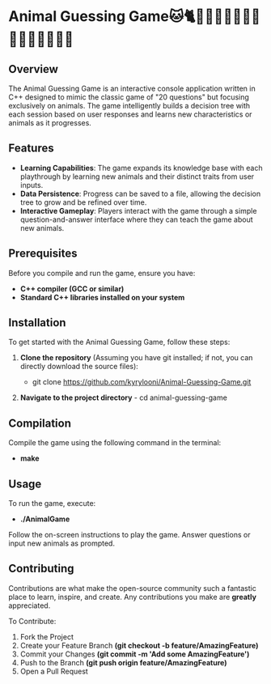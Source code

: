 # Animal Guessing Game🐱🐈🐶🐼🐻‍❄️🐻🐐🦄🐸🐝🐍🧸🐴🦍🦅

## Overview
The Animal Guessing Game is an interactive console application written in C++ designed to mimic the classic game of "20 questions" but focusing exclusively on animals. The game intelligently builds a decision tree with each session based on user responses and learns new characteristics or animals as it progresses.

## Features
- **Learning Capabilities**: The game expands its knowledge base with each playthrough by learning new animals and their distinct traits from user inputs.
- **Data Persistence**: Progress can be saved to a file, allowing the decision tree to grow and be refined over time.
- **Interactive Gameplay**: Players interact with the game through a simple question-and-answer interface where they can teach the game about new animals.

## Prerequisites
Before you compile and run the game, ensure you have:

- **C++ compiler (GCC or similar)**
- **Standard C++ libraries installed on your system**

## Installation
To get started with the Animal Guessing Game, follow these steps:

1. **Clone the repository** (Assuming you have git installed; if not, you can directly download the source files):
   
   - git clone https://github.com/kyrylooni/Animal-Guessing-Game.git
   
2. **Navigate to the project directory**
       - cd animal-guessing-game

       
## Compilation 
Compile the game using the following command in the terminal:

- **make**


## Usage 
To run the game, execute:

- **./AnimalGame**

Follow the on-screen instructions to play the game. Answer questions or input new animals as prompted.


## Contributing
Contributions are what make the open-source community such a fantastic place to learn, inspire, and create. Any contributions you make are **greatly** appreciated.

To Contribute:

1. Fork the Project
2. Create your Feature Branch **(git checkout -b feature/AmazingFeature)**
2. Commit your Changes **(git commit -m 'Add some AmazingFeature')**
3. Push to the Branch **(git push origin feature/AmazingFeature)**
4. Open a Pull Request
 
